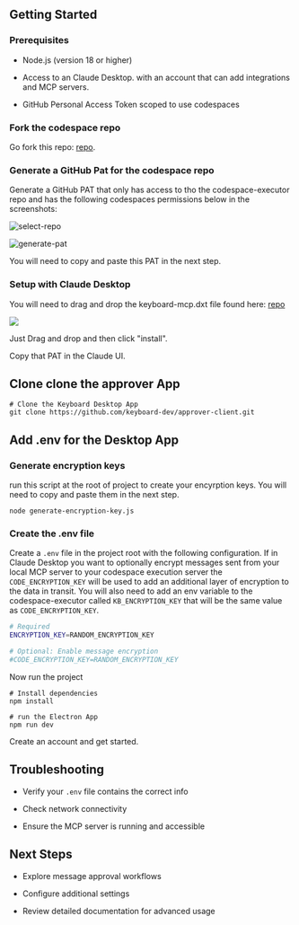 ## Getting Started

### Prerequisites

* Node.js (version 18 or higher)

* Access to an Claude Desktop. with an account that can add integrations and MCP servers.

* GitHub Personal Access Token scoped to use codespaces

### Fork the codespace repo

Go fork this repo: [repo](https://github.com/keyboard-dev/codespace-executor).

### Generate a GitHub Pat for the codespace repo

Generate a GitHub PAT that only has access to tho the codespace-executor repo and has the following codespaces permissions below in the screenshots:

![select-repo](/img/select_repo.png)

![generate-pat](/img/pat.png)

You will need to copy and paste this PAT in the next step.

### Setup with Claude Desktop 

You will need to drag and drop the keyboard-mcp.dxt file found here: [repo](https://github.com/keyboard-dev/keyboard-mcp/releases)

![](/img/desktop.png)

Just Drag and drop and then click "install". 

Copy that PAT in the Claude  UI.

## Clone clone the approver App

```
# Clone the Keyboard Desktop App
git clone https://github.com/keyboard-dev/approver-client.git
```

## Add .env for the Desktop App

### Generate encryption keys

run this script at the root of project to create your encyrption keys.  You will need to copy and paste them in the next step.

```
node generate-encryption-key.js
```

### Create the .env file

Create a `.env` file in the project root with the following configuration.  If in Claude Desktop you want to optionally encrypt messages sent from your local MCP server to your codespace execution server the `CODE_ENCRYPTION_KEY` will be used to add an additional layer of encryption to the data in transit.  You will also need to add an env variable to the codespace-executor called `KB_ENCRYPTION_KEY` that will be the same value as `CODE_ENCRYPTION_KEY`.  

```bash
# Required
ENCRYPTION_KEY=RANDOM_ENCRYPTION_KEY

# Optional: Enable message encryption
#CODE_ENCRYPTION_KEY=RANDOM_ENCRYPTION_KEY
```

Now run the project

```
# Install dependencies
npm install

# run the Electron App
npm run dev
```

Create an account and get started.

## Troubleshooting

* Verify your `.env` file contains the correct info

* Check network connectivity

* Ensure the MCP server is running and accessible

## Next Steps

* Explore message approval workflows

* Configure additional settings

* Review detailed documentation for advanced usage
